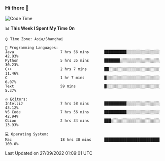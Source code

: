 ### Hi there 👋


<!--START_SECTION:waka-->
![Code Time](http://img.shields.io/badge/Code%20Time-746%20hrs%2022%20mins-blue)

📊 **This Week I Spent My Time On** 

```text
⌚︎ Time Zone: Asia/Shanghai

💬 Programming Languages: 
Java                     7 hrs 56 mins       ██████████░░░░░░░░░░░░░░░   42.93% 
Python                   5 hrs 35 mins       ███████░░░░░░░░░░░░░░░░░░   30.23% 
C++                      2 hrs 7 mins        ██░░░░░░░░░░░░░░░░░░░░░░░   11.46% 
C                        1 hr 7 mins         █░░░░░░░░░░░░░░░░░░░░░░░░   6.07% 
Text                     59 mins             █░░░░░░░░░░░░░░░░░░░░░░░░   5.37%

🔥 Editors: 
IntelliJ                 7 hrs 58 mins       ██████████░░░░░░░░░░░░░░░   43.12% 
VS Code                  7 hrs 56 mins       ██████████░░░░░░░░░░░░░░░   42.94% 
CLion                    2 hrs 34 mins       ███░░░░░░░░░░░░░░░░░░░░░░   13.93%

💻 Operating System: 
Mac                      18 hrs 30 mins      █████████████████████████   100.0%

```


 Last Updated on 27/09/2022 01:09:01 UTC
<!--END_SECTION:waka-->

<!--
**SillyPasty/SillyPasty** is a ✨ _special_ ✨ repository because its `README.md` (this file) appears on your GitHub profile.

Here are some ideas to get you started:

- 🔭 I’m currently working on ...
- 🌱 I’m currently learning ...
- 👯 I’m looking to collaborate on ...
- 🤔 I’m looking for help with ...
- 💬 Ask me about ...
- 📫 How to reach me: ...
- 😄 Pronouns: ...
- ⚡ Fun fact: ...
-->


